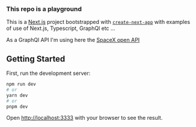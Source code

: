 ### This repo is a playground 

This is a [Next.js](https://nextjs.org/) project bootstrapped with [`create-next-app`](https://github.com/vercel/next.js/tree/canary/packages/create-next-app) with examples of use of Next.js, Typescript, GraphQl etc …

As a GraphQl API I'm using here the [SpaceX open API](https://studio.apollographql.com/public/SpaceX-pxxbxen/explorer?variant=current)

## Getting Started

First, run the development server:

```bash
npm run dev
# or
yarn dev
# or
pnpm dev
```

Open [http://localhost:3333](http://localhost:3333) with your browser to see the result.
